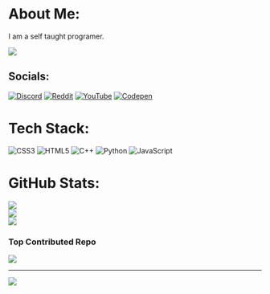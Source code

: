 # About Me:
I am a self taught programer.

![](https://komarev.com/ghpvc/?username=Zeakify)


## Socials:
[![Discord](https://img.shields.io/badge/Discord-%237289DA.svg?logo=discord&logoColor=white)](https://discord.gg/https://discord.gg/UuUPCDaUdu) [![Reddit](https://img.shields.io/badge/Reddit-%23FF4500.svg?logo=Reddit&logoColor=white)](https://reddit.com/user/Zeakify) [![YouTube](https://img.shields.io/badge/YouTube-%23FF0000.svg?logo=YouTube&logoColor=white)](https://youtube.com/@Zeakify) [![Codepen](https://img.shields.io/badge/Codepen-000000?style=for-the-badge&logo=codepen&logoColor=white)](https://codepen.io/Zeakify) 

# Tech Stack:
![CSS3](https://img.shields.io/badge/css3-%231572B6.svg?style=for-the-badge&logo=css3&logoColor=white) ![HTML5](https://img.shields.io/badge/html5-%23E34F26.svg?style=for-the-badge&logo=html5&logoColor=white) ![C++](https://img.shields.io/badge/c++-%2300599C.svg?style=for-the-badge&logo=c%2B%2B&logoColor=white) ![Python](https://img.shields.io/badge/python-3670A0?style=for-the-badge&logo=python&logoColor=ffdd54) ![JavaScript](https://img.shields.io/badge/javascript-%23323330.svg?style=for-the-badge&logo=javascript&logoColor=%23F7DF1E)

# GitHub Stats:
![](https://github-readme-stats.vercel.app/api?username=Zeakify&theme=midnight-purple&hide_border=true&include_all_commits=false&count_private=false)<br/>
![](https://github-readme-streak-stats.herokuapp.com/?user=Zeakify&theme=midnight-purple&hide_border=true)<br/>
![](https://github-readme-stats.vercel.app/api/top-langs/?username=Zeakify&theme=midnight-purple&hide_border=true&include_all_commits=false&count_private=false&layout=compact)

### Top Contributed Repo
![](https://github-contributor-stats.vercel.app/api?username=Zeakify&limit=5&theme=dark&combine_all_yearly_contributions=true)

---
[![](https://visitcount.itsvg.in/api?id=Zeakify&icon=0&color=6)](https://visitcount.itsvg.in)

<!-- Proudly created with GPRM ( https://gprm.itsvg.in ) -->
